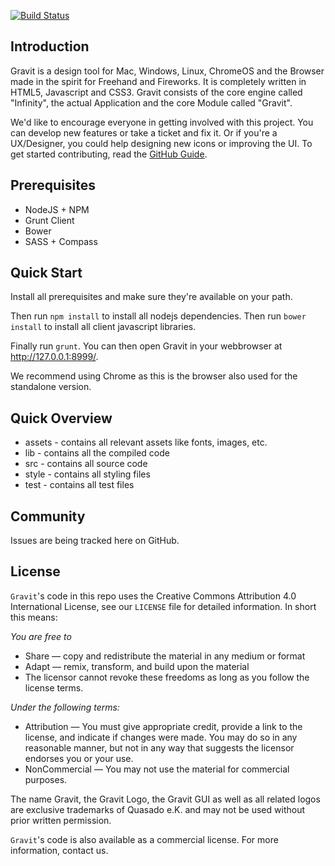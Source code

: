 [![Build Status](https://travis-ci.org/quasado/gravit.svg?branch=master)](https://travis-ci.org/quasado/gravit)

## Introduction

Gravit is a design tool for Mac, Windows, Linux, ChromeOS and the Browser made
in the spirit for Freehand and Fireworks. It is completely written in HTML5,
Javascript and CSS3. Gravit consists of the core engine called "Infinity", the
actual Application and the core Module called "Gravit".

We'd like to encourage everyone in getting involved with this project. You can
develop new features or take a ticket and fix it. Or if you're a UX/Designer, you
could help designing new icons or improving the UI. To get started contributing,
read the [GitHub Guide](https://guides.github.com/activities/contributing-to-open-source/).

## Prerequisites

* NodeJS + NPM
* Grunt Client
* Bower
* SASS + Compass

## Quick Start

Install all prerequisites and make sure they're available on your path.

Then run `npm install` to install all nodejs dependencies.
Then run `bower install` to install all client javascript libraries.

Finally run `grunt`. You can then open Gravit in your
webbrowser at http://127.0.0.1:8999/.

We recommend using Chrome as this is the browser also used for the standalone
version.

## Quick Overview

+ assets - contains all relevant assets like fonts, images, etc.
+ lib - contains all the compiled code
+ src - contains all source code
+ style - contains all styling files
+ test - contains all test files

## Community

Issues are being tracked here on GitHub.

## License

`Gravit`'s code in this repo uses the Creative Commons Attribution 4.0 International License, see our `LICENSE` file for detailed information.
In short this means:

*You are free to*

* Share — copy and redistribute the material in any medium or format
* Adapt — remix, transform, and build upon the material
* The licensor cannot revoke these freedoms as long as you follow the license terms.

*Under the following terms:*

* Attribution — You must give appropriate credit, provide a link to the license, and indicate if changes were made.
  You may do so in any reasonable manner, but not in any way that suggests the licensor endorses you or your use.
* NonCommercial — You may not use the material for commercial purposes.

The name Gravit, the Gravit Logo, the Gravit GUI as well as all related logos are exclusive trademarks
of Quasado e.K. and may not be used without prior written permission.

`Gravit`'s code is also available as a commercial license. For more information, contact us.
